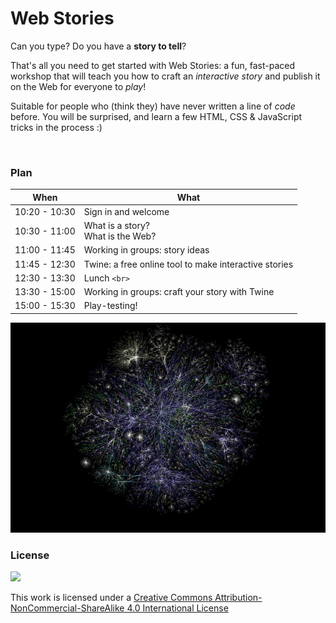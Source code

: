 # Web Stories

Can you type? Do you have a **story to tell**?

That's all you need to get started with Web Stories: a fun, fast-paced workshop that will teach you how to craft an *interactive story* and publish it on the Web for everyone to *play*!

Suitable for people who (think they) have never written a line of *code* before. You will be surprised, and learn a few HTML, CSS & JavaScript tricks in the process :)

![]()
<!-- image of a twine map -->


### Plan

When | What
---- | ----
10:20 - 10:30 | Sign in and welcome
10:30 - 11:00 | What is a story? <br>What is the Web? 
11:00 - 11:45 | Working in groups: story ideas
11:45 - 12:30 | Twine: a free online tool to make interactive stories 
12:30 - 13:30 | Lunch `<br>`
13:30 - 15:00 | Working in groups: craft your story with Twine
15:00 - 15:30 | Play-testing!


[![](assets/web-graph.gif)](https://en.wikipedia.org/wiki/File:Internet_map_plain_1024.png)



### License

[![](https://i.creativecommons.org/l/by-nc-sa/4.0/88x31.png)](http://creativecommons.org/licenses/by-nc-sa/4.0)

This work is licensed under a [Creative Commons Attribution-NonCommercial-ShareAlike 4.0 International License ](http://creativecommons.org/licenses/by-nc-sa/4.0)